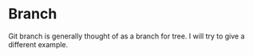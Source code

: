 # Branch

Git branch is generally thought of as a branch for tree. I will try to give a different example.



